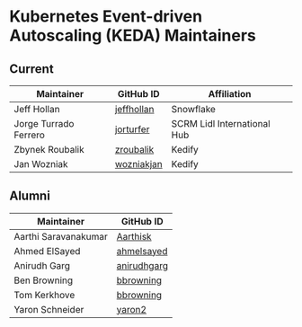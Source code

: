# Kubernetes Event-driven Autoscaling (KEDA) Maintainers

## Current

| Maintainer            | GitHub ID                                     | Affiliation                  |
| --------------------- | --------------------------------------------- | ---------------------------- |
| Jeff Hollan           | [jeffhollan](https://github.com/jeffhollan)   | Snowflake                    |
| Jorge Turrado Ferrero | [jorturfer](https://github.com/jorturfer)     | SCRM Lidl International Hub  |
| Zbynek Roubalik       | [zroubalik](https://github.com/zroubalik)     | Kedify                       |
| Jan Wozniak           | [wozniakjan](https://github.com/wozniakjan)   | Kedify                       |

## Alumni

| Maintainer           | GitHub ID                                     |
| -------------------- | --------------------------------------------- |
| Aarthi Saravanakumar | [Aarthisk](https://github.com/Aarthisk)       |
| Ahmed ElSayed        | [ahmelsayed](https://github.com/ahmelsayed)   |
| Anirudh Garg         | [anirudhgarg](https://github.com/anirudhgarg) |
| Ben Browning         | [bbrowning](https://github.com/bbrowning)     |
| Tom Kerkhove         | [bbrowning](https://github.com/tomkerkhove)   |
| Yaron Schneider      | [yaron2](https://github.com/yaron2)           |
